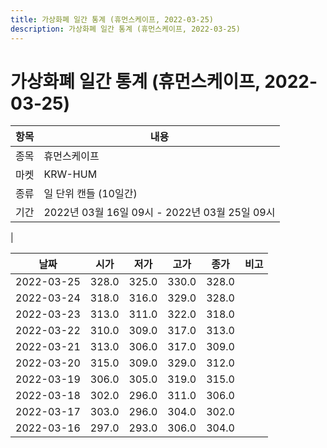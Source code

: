 ```yaml
---
title: 가상화폐 일간 통계 (휴먼스케이프, 2022-03-25)
description: 가상화폐 일간 통계 (휴먼스케이프, 2022-03-25)
---
```


가상화폐 일간 통계 (휴먼스케이프, 2022-03-25)
===

|항목|내용|
|--|--|
|종목|휴먼스케이프|
|마켓|KRW-HUM|
|종류|일 단위 캔들 (10일간)|
|기간|2022년 03월 16일 09시 - 2022년 03월 25일 09시
|

|날짜|시가|저가|고가|종가|비고|
|--|--|--|--|--|--|
|2022-03-25|328.0|325.0|330.0|328.0|    |
|2022-03-24|318.0|316.0|329.0|328.0|    |
|2022-03-23|313.0|311.0|322.0|318.0|    |
|2022-03-22|310.0|309.0|317.0|313.0|    |
|2022-03-21|313.0|306.0|317.0|309.0|    |
|2022-03-20|315.0|309.0|329.0|312.0|    |
|2022-03-19|306.0|305.0|319.0|315.0|    |
|2022-03-18|302.0|296.0|311.0|306.0|    |
|2022-03-17|303.0|296.0|304.0|302.0|    |
|2022-03-16|297.0|293.0|306.0|304.0|    |
